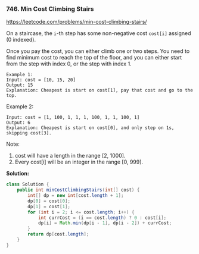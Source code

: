 ### 746. Min Cost Climbing Stairs

https://leetcode.com/problems/min-cost-climbing-stairs/

On a staircase, the `i`-th step has some non-negative cost `cost[i]` assigned (0 indexed).

Once you pay the cost, you can either climb one or two steps. You need to find minimum cost to reach the top of the floor, and you can either start from the step with index 0, or the step with index 1.
```
Example 1:
Input: cost = [10, 15, 20]
Output: 15
Explanation: Cheapest is start on cost[1], pay that cost and go to the top.
```
Example 2:
```
Input: cost = [1, 100, 1, 1, 1, 100, 1, 1, 100, 1]
Output: 6
Explanation: Cheapest is start on cost[0], and only step on 1s, skipping cost[3].
```
Note:<br/>
1. cost will have a length in the range [2, 1000].
2. Every cost[i] will be an integer in the range [0, 999].

**Solution:**
```java
class Solution {
    public int minCostClimbingStairs(int[] cost) {
        int[] dp = new int[cost.length + 1];
        dp[0] = cost[0];
        dp[1] = cost[1];
        for (int i = 2; i <= cost.length; i++) {
            int currCost = (i == cost.length) ? 0 : cost[i];
            dp[i] = Math.min(dp[i - 1], dp[i - 2]) + currCost;
        }
        return dp[cost.length];
    }
}
```